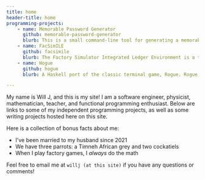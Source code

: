```yaml
---
title: home
header-title: home
programming-projects:
    - name: Memorable Password Generator
      github: memorable-password-generator
      blurb: This is a small command-line tool for generating a memorable password using words from EFF's wordlist. It uses Polysemy for managing effects such as random number generation.
    - name: FacSimILE
      github: facsimile
      blurb: The Factory Simulator Integrated Ledger Environment is a terminal-based tool for calculating production chains in factory simulator games such as Factorio and Satisfactory. It uses the brick TUI library and Edward Kmett's recursion-schemes library for computing and summarizing production requirements.
    - name: Hogue
      github: hogue
      blurb: A Haskell port of the classic terminal game, Rogue. Rogue's internal state is easy to model as a pure function of the previous state, and the UI can also be slightly cleaned up and ported into brick.

---
```


My name is Will J, and this is my site! I am a software engineer, physicist, mathematician, teacher, and functional programming enthusiast. Below are links to some of my independent programming projects, as well as some writing projects hosted here on this site.

Here is a collection of bonus facts about me:

- I've been married to my husband since 2021
- We have three parrots: a Timneh African grey and two cockatiels
- When I play factory games, I _always_ do the math

Feel free to email me at `willj (at this site)` if you have any questions or comments!
